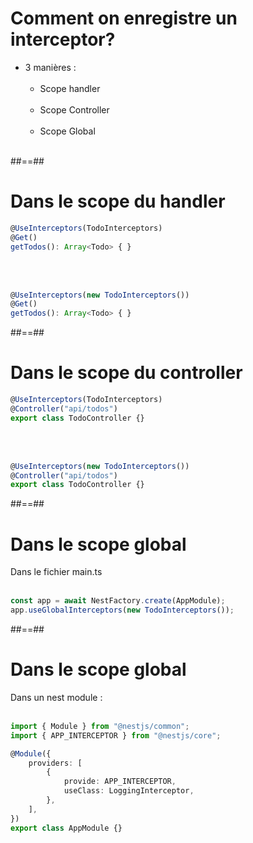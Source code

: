 # Comment on enregistre un interceptor?

-   3 manières : <br/><br/>
    -   Scope handler<br/><br/>
    -   Scope Controller<br/><br/>
    -   Scope Global<br/><br/>

##==##

<!-- .slide: class="with-code inconsolata"-->

# Dans le scope du handler

```typescript
@UseInterceptors(TodoInterceptors)
@Get()
getTodos(): Array<Todo> { }
```

<!-- .element: class="big-code" -->

<br/><br/>

```typescript
@UseInterceptors(new TodoInterceptors())
@Get()
getTodos(): Array<Todo> { }
```

<!-- .element: class="big-code" -->

##==##

<!-- .slide: class="with-code inconsolata" -->

# Dans le scope du controller

```typescript
@UseInterceptors(TodoInterceptors)
@Controller("api/todos")
export class TodoController {}
```

<!-- .element: class="big-code" -->

<br/><br/>

```typescript
@UseInterceptors(new TodoInterceptors())
@Controller("api/todos")
export class TodoController {}
```

<!-- .element: class="big-code" -->

##==##

<!-- .slide: class="with-code inconsolata" -->

# Dans le scope global

Dans le fichier main.ts <br/><br/>

```typescript
const app = await NestFactory.create(AppModule);
app.useGlobalInterceptors(new TodoInterceptors());
```

<!-- .element: class="big-code" -->

##==##

<!-- .slide: class="with-code inconsolata" -->

# Dans le scope global

Dans un nest module : <br/><br/>

```typescript
import { Module } from "@nestjs/common";
import { APP_INTERCEPTOR } from "@nestjs/core";

@Module({
    providers: [
        {
            provide: APP_INTERCEPTOR,
            useClass: LoggingInterceptor,
        },
    ],
})
export class AppModule {}
```

<!-- .element: class="medium-code" -->
